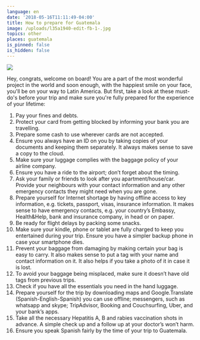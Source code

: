 ```yaml
---
language: en
date: '2018-05-16T11:11:49-04:00'
title: How to prepare for Guatemala
image: /uploads/l35a1940-edit-fb-1-.jpg
topics: other
places: guatemala
is_pinned: false
is_hidden: false
---
```

![](/uploads/l35a1940-edit-fb-1-.jpg)

Hey, congrats, welcome on board! You are a part of the most wonderful project in the world and soon enough, with the happiest smile on your face, you'll be on your way to Latin America. But first, take a look at these must-do's before your trip and make sure you're fully prepared for the experience of your lifetime:

1. Pay your fines and debts.
2. Protect your card from getting blocked by informing your bank you are travelling.
3. Prepare some cash to use wherever cards are not accepted.
4. Ensure you always have an ID on you by taking copies of your documents and keeping them separately. It always makes sense to save a copy to the cloud.
5. Make sure your luggage complies with the baggage policy of your airline company.
6. Ensure you have a ride to the airport; don’t forget about the timing.
7. Ask your family or friends to look after you apartment/house/car. Provide your neighbours with your contact information and any other emergency contacts they might need when you are gone.
8. Prepare yourself for Internet shortage by having offline access to key information, e.g. tickets, passport, visas, insurance information. It makes sense to have emergency contacts, e.g. your country’s Embassy, Health&Help, bank and insurance company, in head or on paper.
9. Be ready for flight delays by packing some snacks.
10. Make sure your kindle, phone or tablet are fully charged to keep you entertained during your trip.
    Ensure you have a simpler backup phone in case your smartphone dies.
11. Prevent your baggage from damaging by making certain your bag is easy to carry. It also makes sense to put a tag with your name and contact information on it. It also helps if you take a photo of it in case it is lost.
12. To avoid your baggage being misplaced, make sure it doesn’t have old tags from previous trips.
13. Check if you have all the essentials you need in the hand luggage.
14. Prepare yourself for the trip by downloading maps and Google.Translate (Spanish-English-Spanish) you can use offline; messengers, such as whatsapp and skype; TripAdvisor, Booking and Couchsurfing, Uber, and your bank’s apps.
15. Take all the necessary Hepatitis A, B and rabies vaccination shots in advance. A simple check up and a follow up at your doctor’s won’t harm.
16. Ensure you speak Spanish fairly by the time of your trip to Guatemala.
